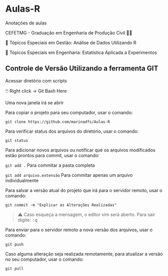 # Aulas-R
Anotações de aulas

CEFETMG - Graduação em Engenharia de Produção Civil 👷‍♀️

📔 Tópicos Especiais em Gestão: Análise de Dados Utilizando R

📓 Tópicos Especiais em Engenharia: Estatística Aplicada a Experimentos

## Controle de Versão Utilizando a ferramenta GIT

Acessar diretório com scripts

🖱️ Right click -> Git Bash Here

Uma nova janela irá se abrir

Para copiar o projeto para seu computador, usar o comando:

`git clone https://github.com/marinadfs/Aulas-R`

Para verificar status dos arquivos do diretório, usar o comando:

`git status`

Para adicionar novos arquivos ou notificar que os arquivos modificados estão prontos para commit, usar o comando:

`git add .` Para commitar a pasta completa

`git add arquivo.extensão` Para commitar apenas um arquivo individualmente


Para salvar a versão atual do projeto que irá para o servidor remoto, usar o comando:

`git commit -m "Explicar as Alterações Realizadas"`

> ⚠️  Caso esqueça a mensagem, o editor vim será aberto. Para sair digite: <kbd>:q</kbd>

Para enviar para o servidor remoto a nova versão dos arquivos, usar o comando:

`git push`

Caso alguma alteração seja realizada remotamente, para atualizar a versão no seu computador, usar o comando:

`git pull`
